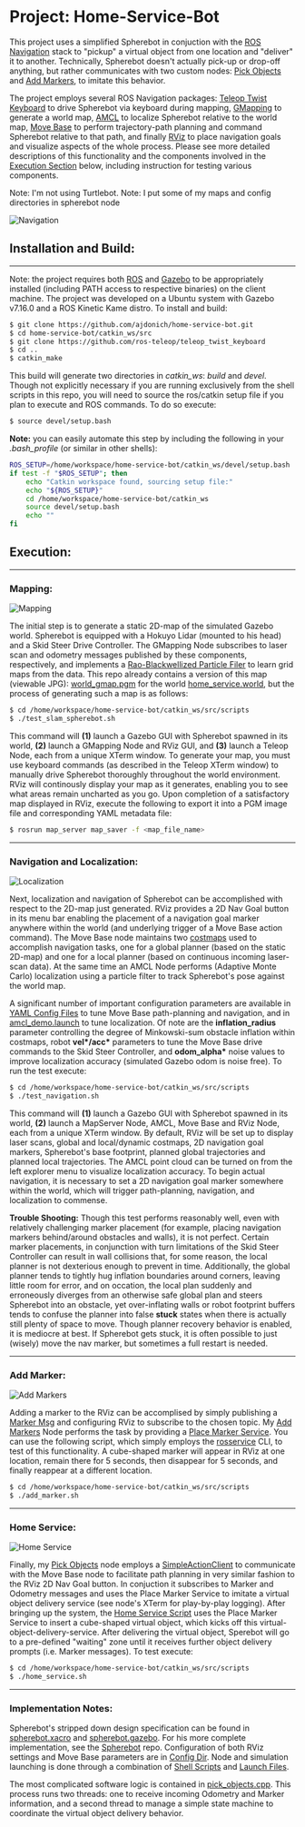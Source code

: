 # Project: Home-Service-Bot 

This project uses a simplified Spherebot in conjuction with the [ROS Navigation](http://wiki.ros.org/navigation) stack to "pickup" a virtual object from one location and "deliver" it to another. Technically, Spherebot doesn't actually pick-up or drop-off anything, but rather communicates with two custom nodes: [Pick Objects](https://github.com/ajdonich/home-service-bot/blob/main/catkin_ws/src/pick_objects/pick_objects.cpp) and [Add Markers](https://github.com/ajdonich/home-service-bot/blob/main/catkin_ws/src/add_markers/src/add_markers.cpp), to imitate this behavior.

The project employs several ROS Navigation packages: [Teleop Twist Keyboard](http://wiki.ros.org/teleop_twist_keyboard) to drive Spherebot via keyboard during mapping, [GMapping](http://wiki.ros.org/gmapping) to generate a world map, [AMCL](http://wiki.ros.org/amcl) to localize Spherebot relative to the world map, [Move Base](http://wiki.ros.org/move_base) to perform trajectory-path planning and command Spherebot relative to that path, and finally [RViz](http://wiki.ros.org/rviz) to place navigation goals and visualize aspects of the whole process. Please see more detailed descriptions of this functionality and the components involved in the [Execution Section](#Execution:) below, including instruction for testing various components.

Note: I'm not using Turtlebot.
Note: I put some of my maps and config directories in spherebot node

![Navigation](https://github.com/ajdonich/home-service-bot/blob/main/navigation.jpg)


## Installation and Build:
___

Note: the project requires both [ROS](http://wiki.ros.org/ROS/Installation) and [Gazebo](http://gazebosim.org/) to be appropriately installed (including PATH access to respective binaries) on the client machine. The project was developed on a Ubuntu system with Gazebo v7.16.0 and a ROS Kinetic Kame distro. To install and build:

``` bash
$ git clone https://github.com/ajdonich/home-service-bot.git
$ cd home-service-bot/catkin_ws/src
$ git clone https://github.com/ros-teleop/teleop_twist_keyboard
$ cd ..
$ catkin_make
```

This build will generate two directories in *catkin_ws*: *build* and *devel*. Though not explicitly necessary if you are running exclusively from the shell scripts in this repo, you will need to source the ros/catkin setup file if you plan to execute and ROS commands. To do so execute: 
``` bash
$ source devel/setup.bash
```
**Note:** you can easily automate this step by including the following in your *.bash_profile* (or similar in other shells):

``` bash
ROS_SETUP=/home/workspace/home-service-bot/catkin_ws/devel/setup.bash
if test -f "$ROS_SETUP"; then
    echo "Catkin workspace found, sourcing setup file:"
    echo "${ROS_SETUP}"
    cd /home/workspace/home-service-bot/catkin_ws
    source devel/setup.bash
    echo ""
fi
```


## Execution:
___

### Mapping:

![Mapping](https://github.com/ajdonich/home-service-bot/blob/main/mapping.jpg)

The initial step is to generate a static 2D-map of the simulated Gazebo world. Spherebot is equipped with a Hokuyo Lidar (mounted to his head) and a Skid Steer Drive Controller. The GMapping Node subscribes to laser scan and odometry messages published by these components, respectively, and implements a [Rao-Blackwellized Particle Filer](https://openslam-org.github.io/gmapping.html) to learn grid maps from the data. This repo already contains a version of this map (viewable JPG): [world_gmap.pgm](https://github.com/ajdonich/home-service-bot/blob/main/world_gmap.jpg) for the world [home_service.world](https://github.com/ajdonich/home-service-bot/blob/main/catkin_ws/src/spherebot/worlds/home_service.world), but the process of generating such a map is as follows:  
``` bash
$ cd /home/workspace/home-service-bot/catkin_ws/src/scripts
$ ./test_slam_spherebot.sh
```
This command will **(1)** launch a Gazebo GUI with Spherebot spawned in its world, **(2)** launch a GMapping Node and RViz GUI, and **(3)** launch a Teleop Node, each from a unique XTerm window. To generate your map, you must use keyboard commands (as described in the Teleop XTerm window) to manually drive Spherebot thoroughly throughout the world environment. RViz will continously display your map as it generates, enabling you to see what areas remain uncharted as you go. Upon completion of a satisfactory map displayed in RViz, execute the following to export it into a PGM image file and corresponding YAML metadata file:
``` bash
$ rosrun map_server map_saver -f <map_file_name>
```
___
### Navigation and Localization:
![Localization](https://github.com/ajdonich/home-service-bot/blob/main/localization.jpg)

Next, localization and navigation of Spherebot can be accomplished with respect to the 2D-map just generated. RViz provides a 2D Nav Goal button in its menu bar enabling the placement of a navigation goal marker anywhere within the world (and underlying trigger of a Move Base action command). The Move Base node maintains two [costmaps](https://wiki.ros.org/costmap_2d) used to accomplish navigation tasks, one for a global planner (based on the static 2D-map) and one for a local planner (based on continuous incoming laser-scan data). At the same time an AMCL Node performs (Adaptive Monte Carlo) localization using a particle filter to track Spherebot's pose against the world map.

A significant number of important configuration parameters are available in [YAML Config Files](https://github.com/ajdonich/home-service-bot/blob/main/catkin_ws/src/spherebot/config) to tune Move Base path-planning and navigation, and in [amcl_demo.launch](https://github.com/ajdonich/amc-localization/blob/main/catkin_ws/src/spherebot/launch/amcl_demo.launch) to tune localization. Of note are the **inflation_radius** parameter controlling the degree of Minkowski-sum obstacle inflation within costmaps, robot **vel\*/acc\*** parameters to tune the Move Base drive commands to the Skid Steer Controller, and **odom_alpha\*** noise values to improve localization accuracy (simulated Gazebo odom is noise free). To run the test execute:
``` bash
$ cd /home/workspace/home-service-bot/catkin_ws/src/scripts
$ ./test_navigation.sh
```
This command will **(1)** launch a Gazebo GUI with Spherebot spawned in its world, **(2)** launch a MapServer Node, AMCL, Move Base and RViz Node, each from a unique XTerm window. By default, RViz will be set up to display laser scans, global and local/dynamic costmaps, 2D navigation goal markers, Spherebot's base footprint, planned global trajectories and planned local trajectories. The AMCL point cloud can be turned on from the left explorer menu to visualize localization accuracy. To begin actual navigation, it is necessary to set a 2D navigation goal marker somewhere within the world, which will trigger path-planning, navigation, and localization to commense. 

**Trouble Shooting:** Though this test performs reasonably well, even with relatively challenging marker placement (for example, placing navigation markers behind/around obstacles and walls), it is not perfect. Certain marker placements, in conjunction with turn limitations of the Skid Steer Controller can result in wall collisions that, for some reason, the local planner is not dexterious enough to prevent in time. Additionally, the global planner tends to tightly hug inflation boundaries around corners, leaving little room for error, and on occation, the local plan suddenly and erroneously diverges from an otherwise safe global plan and steers Spherebot into an obstacle, yet over-inflating walls or robot footprint buffers tends to confuse the planner into false **stuck** states when there is actually still plenty of space to move. Though planner recovery behavior is enabled, it is mediocre at best. If Spherebot gets stuck, it is often possible to just (wisely) move the nav marker, but sometimes a full restart is needed. 
___

### Add Marker:
![Add Markers](https://github.com/ajdonich/home-service-bot/blob/main/add-markers.jpg)

Adding a marker to the RViz can be accomplised by simply publishing a [Marker Msg](http://docs.ros.org/en/melodic/api/visualization_msgs/html/msg/Marker.html) and configuring RViz to subscribe to the chosen topic. My [Add Markers](https://github.com/ajdonich/home-service-bot/blob/main/catkin_ws/src/add_markers/src/add_markers.cpp) Node performs the task by providing a [Place Marker Service](https://github.com/ajdonich/home-service-bot/blob/main/catkin_ws/src/add_markers/srv/PlaceMarker.srv). You can use the following script, which simply employs the [rosservice](http://wiki.ros.org/rosservice) CLI, to  test of this functionality. A cube-shaped marker will appear in RViz at one location, remain there for 5 seconds, then disappear for 5 seconds, and finally reappear at a different location.
``` bash
$ cd /home/workspace/home-service-bot/catkin_ws/src/scripts
$ ./add_marker.sh
```
___

### Home Service:
![Home Service](https://github.com/ajdonich/home-service-bot/blob/main/home-service.jpg)

Finally, my [Pick Objects](https://github.com/ajdonich/home-service-bot/blob/main/catkin_ws/src/pick_objects/src/pick_objects.cpp) node employs a [SimpleActionClient](http://wiki.ros.org/actionlib_tutorials/Tutorials/SimpleActionClient) to communicate with the Move Base node to facilitate path planning in very similar fashion to the RViz 2D Nav Goal button. In conjuction it subscribes to Marker and Odometry messages and uses the Place Marker Service to imitate a virtual object delivery service (see node's XTerm for play-by-play logging). After bringing up the system, the [Home Service Script](https://github.com/ajdonich/home-service-bot/blob/main/catkin_ws/src/scripts/home_service.sh) uses the Place Marker Service to insert a cube-shaped virtual object, which kicks off this virtual-object-delivery-service. After delivering the virtual object, Sperebot will go to a pre-defined "waiting" zone until it receives further object delivery prompts (i.e. Marker messages). To test execute:

``` bash
$ cd /home/workspace/home-service-bot/catkin_ws/src/scripts
$ ./home_service.sh
```
___  
  
### Implementation Notes:

Spherebot's stripped down design specification can be found in [spherebot.xacro](https://github.com/ajdonich/home-service-bot/blob/main/catkin_ws/src/spherebot/urdf/spherebot.xacro) and [spherebot.gazebo](https://github.com/ajdonich/home-service-bot/blob/main/catkin_ws/src/spherebot/urdf/spherebot.gazebo). For his more complete implementation, see the [Spherebot](https://github.com/ajdonich/spherebot) repo. Configuration of both RViz settings and Move Base parameters are in [Config Dir](https://github.com/ajdonich/home-service-bot/blob/main/catkin_ws/src/spherebot/config). Node and simulation launching is done through a combination of [Shell Scripts](https://github.com/ajdonich/home-service-bot/blob/main/catkin_ws/src/scripts) and [Launch Files](https://github.com/ajdonich/home-service-bot/blob/main/catkin_ws/src/spherebot/launch). 

The most complicated software logic is contained in [pick_objects.cpp](https://github.com/ajdonich/home-service-bot/blob/main/catkin_ws/src/pick_objects/src/pick_objects.cpp). This process runs two threads: one to receive incoming Odometry and Marker information, and a second thread to manage a simple state machine to coordinate the virtual object delivery behavior.

